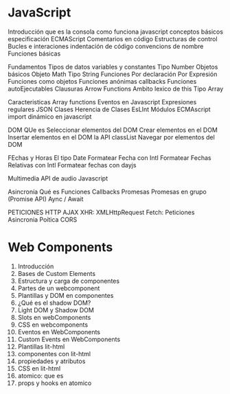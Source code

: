 # JavaScript
Introducción
    que es 
    la consola
    como funciona javascript
    conceptos básicos
    especificación ECMAScript
    Comentarios en código
    Estructuras de control
    Bucles e interaciones
    indentación de código
    convencions de nombre
    Funciones básicas
    
Fundamentos
    Tipos de datos
    variables y constantes
    Tipo Number
    Objetos básicos
    Objeto Math
    Tipo String
    Funciones
        Por declaración
        Por Expresión
        Funciones como objetos
        Funciones anónimas
        callbacks
        Funciones autoEjecutables
        Clausuras
        Arrow Functions
        Ambito lexico de this
    Tipo Array
    
Caracteristicas
    Array functions
    Eventos en Javascript
    Expresiones regulares
    JSON
    Clases
    Herencia de Clases
    EsLInt
    Módulos ECMAscript
    import dinámico en javascript
    
DOM
    QUe es
    Seleccionar elementos del DOM
    Crear elementos en el DOM
    Insertar elementos en el DOM
    la API classList
    Navegar por elementos del DOM
    
FEchas y Horas
El tipo Date
Formatear Fecha con IntI
Formatear Fechas Relativas con Intl
Formatear fechas con dayjs

Multimedia
    API de audio Javascript

Asincronía
    Qué es
    Funciones Callbacks
    Promesas
    Promesas en grupo (Promise API)
    Aync / Await
    
PETICIONES HTTP
AJAX
XHR: XMLHttpRequest
Fetch: Peticiones Asincronia
Poítica CORS


# Web Components
1. Introducción
2. Bases de Custom Elements
3. Estructura y carga de componentes
4. Partes de un webcomponent
5. Plantillas  y DOM en componentes
6. ¿Qué es el shadow DOM?
7. Light DOM y Shadow DOM
8. Slots  en webComponents
9. CSS en webcomponents
10. Eventos en WebComponents
11. Custom Events en WebComponents
12. Plantillas lit-html
13. componentes con lit-html
14. propiedades y atributos
15. CSS en lit-html
16. atomico: que es
17. props y hooks en atomico
